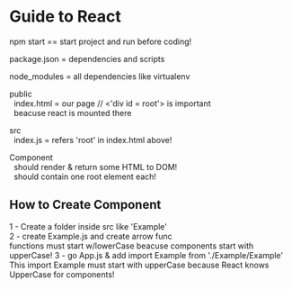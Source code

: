 # Guide to React

npm start == start project and run before coding! <br/>

package.json = dependencies and scripts <br/>

node_modules = all dependencies like virtualenv <br/>

public <br/>
&nbsp;    index.html = our page // <'div id = root'> is important <br/>
&nbsp;    beacuse react is mounted there <br/>

src <br/>
&nbsp;    index.js = refers 'root' in index.html above! <br/>

Component <br/>
&nbsp;    should render & return some HTML to DOM! <br/>
&nbsp;    should contain one root element each! <br/>

## How to Create Component <br/>
1 - Create a folder inside src like 'Example' <br/>
2 - create Example.js and create arrow func <br/>
functions must start w/lowerCase beacuse components start with upperCase!
3 - go App.js & add import Example from './Example/Example' <br/>
This import Example must start with upperCase because React knows UpperCase for components!





